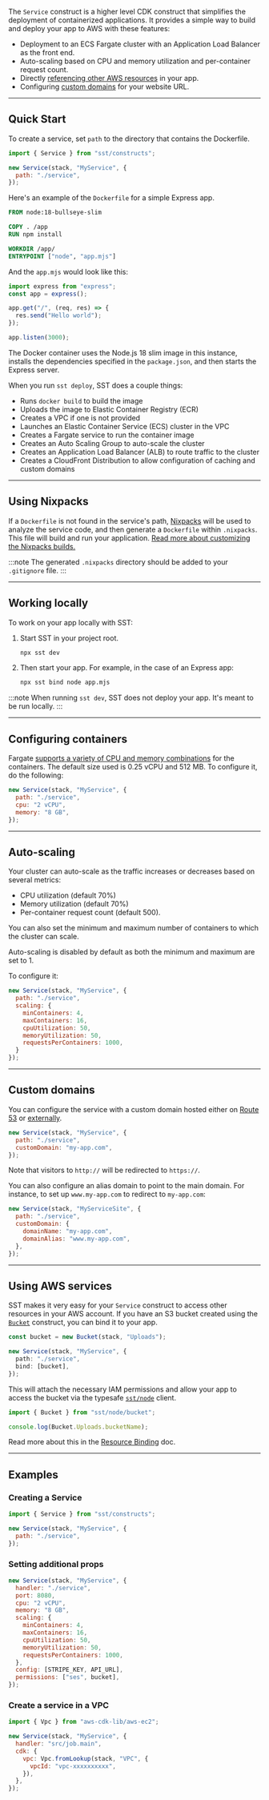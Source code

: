 The `Service` construct is a higher level CDK construct that simplifies the deployment of containerized applications. It provides a simple way to build and deploy your app to AWS with these features:

- Deployment to an ECS Fargate cluster with an Application Load Balancer as the front end.
- Auto-scaling based on CPU and memory utilization and per-container request count.
- Directly [referencing other AWS resources](#using-aws-services) in your app.
- Configuring [custom domains](#custom-domains) for your website URL.

---

## Quick Start

To create a service, set `path` to the directory that contains the Dockerfile.

```js
import { Service } from "sst/constructs";

new Service(stack, "MyService", {
  path: "./service",
});
```

Here's an example of the `Dockerfile` for a simple Express app.

```Dockerfile title="./service/Dockerfile"
FROM node:18-bullseye-slim

COPY . /app
RUN npm install

WORKDIR /app/
ENTRYPOINT ["node", "app.mjs"]
```

And the `app.mjs` would look like this:

```ts title="./service/app.mjs"
import express from "express";
const app = express();

app.get("/", (req, res) => {
  res.send("Hello world");
});

app.listen(3000);
```

The Docker container uses the Node.js 18 slim image in this instance, installs the dependencies specified in the `package.json`, and then starts the Express server.


When you run `sst deploy`, SST does a couple things:

- Runs `docker build` to build the image
- Uploads the image to Elastic Container Registry (ECR)
- Creates a VPC if one is not provided
- Launches an Elastic Container Service (ECS) cluster in the VPC
- Creates a Fargate service to run the container image
- Creates an Auto Scaling Group to auto-scale the cluster
- Creates an Application Load Balancer (ALB) to route traffic to the cluster
- Creates a CloudFront Distribution to allow configuration of caching and custom domains

---

## Using Nixpacks

If a `Dockerfile` is not found in the service's path, [Nixpacks](https://nixpacks.com/docs) will be used to analyze the service code, and then generate a `Dockerfile` within `.nixpacks`. This file will build and run your application. [Read more about customizing the Nixpacks builds.](https://nixpacks.com/docs/guides/configuring-builds)

:::note
The generated `.nixpacks` directory should be added to your `.gitignore` file.
:::

---

## Working locally

To work on your app locally with SST:

1. Start SST in your project root.

   ```bash
   npx sst dev
   ```

2. Then start your app. For example, in the case of an Express app:

   ```bash
   npx sst bind node app.mjs
   ```

:::note
When running `sst dev`, SST does not deploy your app. It's meant to be run locally.
:::

---

## Configuring containers

Fargate [supports a variety of CPU and memory combinations](https://docs.aws.amazon.com/AmazonECS/latest/developerguide/fargate-tasks-services.html#fargate-tasks-size) for the containers. The default size used is 0.25 vCPU and 512 MB. To configure it, do the following:

```js
new Service(stack, "MyService", {
  path: "./service",
  cpu: "2 vCPU",
  memory: "8 GB",
});
```

---

## Auto-scaling

Your cluster can auto-scale as the traffic increases or decreases based on several metrics:
- CPU utilization (default 70%)
- Memory utilization (default 70%)
- Per-container request count (default 500).

You can also set the minimum and maximum number of containers to which the cluster can scale.

Auto-scaling is disabled by default as both the minimum and maximum are set to 1.

To configure it:

```js
new Service(stack, "MyService", {
  path: "./service",
  scaling: {
    minContainers: 4,
    maxContainers: 16,
    cpuUtilization: 50,
    memoryUtilization: 50,
    requestsPerContainers: 1000,
  }
});
```

---

## Custom domains

You can configure the service with a custom domain hosted either on [Route 53](https://aws.amazon.com/route53/) or [externally](#configuring-externally-hosted-domain).

```js {3}
new Service(stack, "MyService", {
  path: "./service",
  customDomain: "my-app.com",
});
```

Note that visitors to `http://` will be redirected to `https://`.

You can also configure an alias domain to point to the main domain. For instance, to set up `www.my-app.com` to redirect to `my-app.com`:

```js {5}
new Service(stack, "MyServiceSite", {
  path: "./service",
  customDomain: {
    domainName: "my-app.com",
    domainAlias: "www.my-app.com",
  },
});
```

---

## Using AWS services

SST makes it very easy for your `Service` construct to access other resources in your AWS account. If you have an S3 bucket created using the [`Bucket`](../constructs/Bucket.md) construct, you can bind it to your app.

```ts {5}
const bucket = new Bucket(stack, "Uploads");

new Service(stack, "MyService", {
  path: "./service",
  bind: [bucket],
});
```

This will attach the necessary IAM permissions and allow your app to access the bucket via the typesafe [`sst/node`](../clients/index.md) client.

```ts {4}
import { Bucket } from "sst/node/bucket";

console.log(Bucket.Uploads.bucketName);
```

Read more about this in the [Resource Binding](../resource-binding.md) doc.

---

## Examples

### Creating a Service

```js
import { Service } from "sst/constructs";

new Service(stack, "MyService", {
  path: "./service",
});
```

### Setting additional props

```js
new Service(stack, "MyService", {
  handler: "./service",
  port: 8080,
  cpu: "2 vCPU",
  memory: "8 GB",
  scaling: {
    minContainers: 4,
    maxContainers: 16,
    cpuUtilization: 50,
    memoryUtilization: 50,
    requestsPerContainers: 1000,
  },
  config: [STRIPE_KEY, API_URL],
  permissions: ["ses", bucket],
});
```

### Create a service in a VPC

```js
import { Vpc } from "aws-cdk-lib/aws-ec2";

new Service(stack, "MyService", {
  handler: "src/job.main",
  cdk: {
    vpc: Vpc.fromLookup(stack, "VPC", {
      vpcId: "vpc-xxxxxxxxxx",
    }),
  },
});
```
